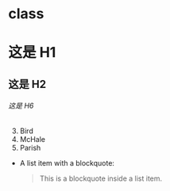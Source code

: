 # class
# 这是 H1 #
## 这是 H2 ##
###### 这是 H6 ###
3. Bird
1. McHale
8. Parish
*   A list item with a blockquote:

    > This is a blockquote
    > inside a list item.
